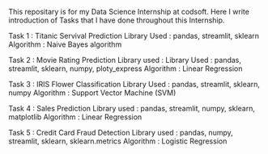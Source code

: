 This repositary is for my Data Science Internship at codsoft. Here I write introduction of Tasks that I have done throughout this Internship.

Task 1 : Titanic Servival Prediction Library Used : pandas, streamlit, sklearn Algorithm : Naive Bayes algorithm

Task 2 : Movie Rating Prediction Library used : Library Used : pandas, streamlit, sklearn, numpy, ploty_express Algorithm : Linear Regression

Task 3 : IRIS Flower Classification Library Used : pandas, streamlit, sklearn, numpy Algorithm : Support Vector Machine (SVM)

Task 4 : Sales Prediction Library used : pandas, streamlit, numpy, sklearn, matplotlib Algorithm : Linear Regression

Task 5 : Credit Card Fraud Detection Library used : pandas, numpy, streamlit, sklearn, sklearn.metrics Algorithm : Logistic Regression